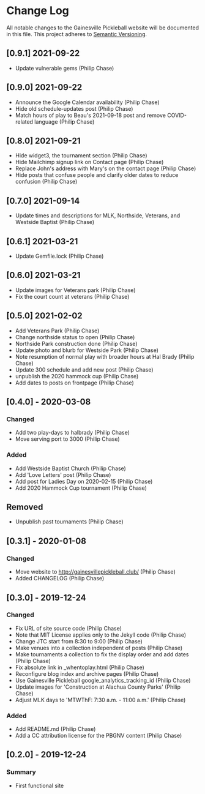 # Change Log
All notable changes to the Gainesville Pickleball website will be documented in this file.
This project adheres to [Semantic Versioning](http://semver.org/).


## [0.9.1] 2021-09-22
- Update vulnerable gems (Philip Chase)


## [0.9.0] 2021-09-22
- Announce the Google Calendar availability (Philip Chase)
- Hide old schedule-updates post (Philip Chase)
- Match hours of play to Beau's 2021-09-18 post and remove COVID-related language (Philip Chase)


## [0.8.0] 2021-09-21
- Hide widget3, the tournament section (Philip Chase)
- Hide Mailchimp signup link on Contact page (Philip Chase)
- Replace John's address with Mary's on the contact page (Philip Chase)
- Hide posts that confuse people and clarify older dates to reduce confusion (Philip Chase)


## [0.7.0] 2021-09-14
- Update times and descriptions for MLK, Northside, Veterans, and Westside Baptist (Philip Chase)


## [0.6.1] 2021-03-21
- Update Gemfile.lock (Philip Chase)


## [0.6.0] 2021-03-21
- Update images for Veterans park (Philip Chase)
- Fix the court count at veterans (Philip Chase)


## [0.5.0] 2021-02-02
- Add Veterans Park (Philip Chase)
- Change northside status to open (Philip Chase)
- Northside Park construction done (Philip Chase)
- Update photo and blurb for Westside Park (Philip Chase)
- Note resumption of normal play with broader hours at Hal Brady (Philip Chase)
- Update 300 schedule and add new post (Philip Chase)
- unpublish the 2020 hammock cup (Philip Chase)
- Add dates to posts on frontpage (Philip Chase)


## [0.4.0] - 2020-03-08
### Changed
- Add two play-days to halbrady (Philip Chase)
- Move serving port to 3000 (Philip Chase)

### Added
- Add Westside Baptist Church (Philip Chase)
- Add 'Love Letters' post (Philip Chase)
- Add post for Ladies Day on 2020-02-15 (Philip Chase)
- Add 2020 Hammock Cup tournament (Philip Chase)

## Removed
- Unpublish past tournaments (Philip Chase)


## [0.3.1] - 2020-01-08
### Changed
- Move website to http://gainesvillepickleball.club/ (Philip Chase)
- Added CHANGELOG (Philip Chase)


## [0.3.0] - 2019-12-24
### Changed
- Fix URL of site source code (Philip Chase)
- Note that MIT License applies only to the Jekyll code (Philip Chase)
- Change JTC start from 8:30 to 9:00 (Philip Chase)
- Make venues into a collection independent of posts (Philip Chase)
- Make tournaments a collection to fix the display order and add dates (Philip Chase)
- Fix absolute link in _whentoplay.html (Philip Chase)
- Reconfigure blog index and archive pages (Philip Chase)
- Use Gainesville Pickleball google_analytics_tracking_id (Philip Chase)
- Update images for 'Construction at Alachua County Parks' (Philip Chase)
- Adjust MLK days to 'MTWThF: 7:30 a.m. - 11:00 a.m.' (Philip Chase)

### Added
- Add README.md (Philip Chase)
- Add a CC attribution license for the PBGNV content (Philip Chase)


## [0.2.0] - 2019-12-24
### Summary
- First functional site
